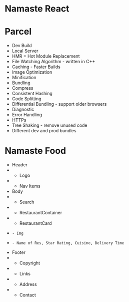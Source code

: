 # Namaste React

# Parcel

- Dev Build
- Local Server
- HMR = Hot Module Replacement
- File Watching Algorithm - written in C++
- Caching - Faster Builds
- Image Optimization
- Minification
- Bundling
- Compress
- Consistent Hashing
- Code Splitting
- Differential Bundling - support older browsers
- Diagnostic
- Error Handling
- HTTPs
- Tree Shaking - remove unused code
- Different dev and prod bundles

# Namaste Food

- Header
- - Logo
- - Nav Items
- Body
- - Search
- - RestaurantContainer
- - RestaurantCard
-     - Img
-     - Name of Res, Star Rating, Cuisine, Delivery Time
- Footer
- - Copyright
- - Links
- - Address
- - Contact
